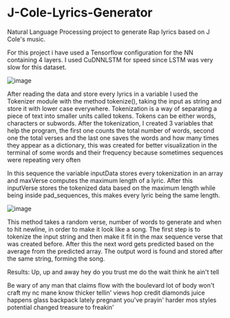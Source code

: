 # J-Cole-Lyrics-Generator
Natural Language Processing project to generate Rap lyrics based on J Cole's music.

For this project i have used a Tensorflow configuration for the NN containing 4 layers.
I used CuDNNLSTM for speed since LSTM was very slow for this dataset.

![image](https://user-images.githubusercontent.com/112874778/190961780-597765da-02a4-4bec-a752-f35f11aa4bb7.png)

After reading the data and store every lyrics in a variable I used the Tokenizer module with the method tokenize(), taking the input as string and store it with lower case everywhere. Tokenization is a way of separating a piece of text into smaller units called tokens. Tokens can be either words, characters or subwords.
After the tokenization, I created 3 variables that help the program, the first one counts the total number of words, second one the total verses and the last one saves the words and how many times they appear as a dictionary, this was created for better visualization in the terminal of some words and their frequency because sometimes sequences were repeating very often

In this sequence the variable inputData stores every tokenization in an array and maxVerse computes the maximum length of a lyric. After this inputVerse stores the tokenized data based on the maximum length while being inside pad_sequences, this makes every lyric being the same length.

![image](https://user-images.githubusercontent.com/112874778/190962291-4ca43137-b6e5-4aa3-a906-e8add9d223bc.png)

This method takes a random verse, number of words to generate and when to hit newline, in order to make it look like a song. The first step is to tokenize the input string and then make it fit in the max sequence verse that was created before. After this the next word gets predicted based on the average from the predicted array. The output word is found and stored after the same string, forming the song. 

Results:
Up, up and away
hey do you trust me do the wait
think he ain't tell

Be wary of any man that claims
flow with the boulevard lot of body
won't craft my nc mane know thicker
tellin' views hop credit diamonds juice happens
glass backpack lately pregnant you've prayin' harder
mos styles potential changed treasure to freakin'


